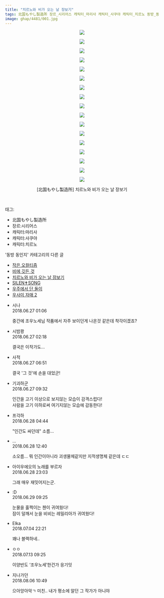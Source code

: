 ```yaml
---
title: "치르노와 비가 오는 날 장보기"
tags: 北国もやし製造所 장르_시리어스 캐릭터_마리사 캐릭터_사쿠야 캐릭터_치르노 동방_동인지
image: ghap/4481/001.jpg
---
```

<div class="article">
<p style="text-align: center; clear: none; float: none;"><img src="{{ site.nasurl }}/ghap/4481/001.jpg"/></p>
<p style="text-align: center; clear: none; float: none;"><img src="{{ site.nasurl }}/ghap/4481/002.jpg"/></p>
<p style="text-align: center; clear: none; float: none;"><img src="{{ site.nasurl }}/ghap/4481/003.jpg"/></p>
<p style="text-align: center; clear: none; float: none;"><img src="{{ site.nasurl }}/ghap/4481/004.jpg"/></p>
<p style="text-align: center; clear: none; float: none;"><img src="{{ site.nasurl }}/ghap/4481/005.jpg"/></p>
<p style="text-align: center; clear: none; float: none;"><img src="{{ site.nasurl }}/ghap/4481/006.jpg"/></p>
<p style="text-align: center; clear: none; float: none;"><img src="{{ site.nasurl }}/ghap/4481/007.jpg"/></p>
<p style="text-align: center; clear: none; float: none;"><img src="{{ site.nasurl }}/ghap/4481/008.jpg"/></p>
<p style="text-align: center; clear: none; float: none;"><img src="{{ site.nasurl }}/ghap/4481/009.jpg"/></p>
<p style="text-align: center; clear: none; float: none;"><img src="{{ site.nasurl }}/ghap/4481/010.jpg"/></p>
<p style="text-align: center; clear: none; float: none;"><img src="{{ site.nasurl }}/ghap/4481/011.jpg"/></p>
<p style="text-align: center; clear: none; float: none;"><img src="{{ site.nasurl }}/ghap/4481/012.jpg"/></p>
<p style="text-align: center; clear: none; float: none;"><img src="{{ site.nasurl }}/ghap/4481/013.jpg"/></p>
<p style="text-align: center; clear: none; float: none;"><img src="{{ site.nasurl }}/ghap/4481/014.jpg"/></p>
<p style="text-align: center; clear: none; float: none;"><img src="{{ site.nasurl }}/ghap/4481/015.jpg"/></p>
<p style="text-align: center; clear: none; float: none;"><img src="{{ site.nasurl }}/ghap/4481/016.jpg"/></p>
<p style="text-align: center; clear: none; float: none;"><img src="{{ site.nasurl }}/ghap/4481/017.jpg"/></p>
<p style="text-align: center; clear: none; float: none;">[北国もやし製造所] 치르노와 비가 오는 날 장보기</p>
<p><br/></p>
</div><div class="tagTrail">
<p>태그: </p>
<ul>
<li>北国もやし製造所</li>
<li>장르:시리어스</li>
<li>캐릭터:마리사</li>
<li>캐릭터:사쿠야</li>
<li>캐릭터:치르노</li>
</ul>
</div><div class="another">
<p>'동방 동인지' 카테고리의 다른 글</p>
<ul>
<li><a href="/2018-06-27-ghap_4483">작은 오컬티즘</a></li>
<li><a href="/2018-06-27-ghap_4482">비에 깃든 것</a></li>
<li><a href="/2018-06-27-ghap_4481">치르노와 비가 오는 날 장보기</a></li>
<li><a href="/2018-06-23-ghap_4480">SILEN✝SONG</a></li>
<li><a href="/2018-06-22-ghap_4479">우주에서 단 둘이</a></li>
<li><a href="/2018-06-22-ghap_4478">우사미 자매 2</a></li>
</ul>
</div><div class="cb_module cb_fluid">
<div class="cb_wrt cb_profile">
<div class="comment">
<ul>
<li class="cb_thumb_off" id="comment15277252">
<div class="cb_comment_area">
<div class="cb_info_area">
<div class="cb_section">
<span class="cb_nick_name">시나</span>
</div>
<div class="cb_section">
<span class="cb_date">2018.06.27 01:06 </span>
</div>
</div>
<div class="cb_dsc_comment">
<p class="cb_dsc">
											중간에 조우노세님 작품에서 자주 보이던게 나온것 같은데 착각이겠죠?
										</p>
</div>
</div></li>
<li class="cb_thumb_off" id="comment15277271">
<div class="cb_comment_area">
<div class="cb_info_area">
<div class="cb_section">
<span class="cb_nick_name">시밤쾅</span>
</div>
<div class="cb_section">
<span class="cb_date">2018.06.27 02:18 </span>
</div>
</div>
<div class="cb_dsc_comment">
<p class="cb_dsc">
											결국은 이작가도...
										</p>
</div>
</div></li>
<li class="cb_thumb_off" id="comment15277360">
<div class="cb_comment_area">
<div class="cb_info_area">
<div class="cb_section">
<span class="cb_nick_name">사적</span>
</div>
<div class="cb_section">
<span class="cb_date">2018.06.27 06:51 </span>
</div>
</div>
<div class="cb_dsc_comment">
<p class="cb_dsc">
											결국 '그 것'에 손을 대었군!
										</p>
</div>
</div></li>
<li class="cb_thumb_off" id="comment15277422">
<div class="cb_comment_area">
<div class="cb_info_area">
<div class="cb_section">
<span class="cb_nick_name">기괴하군</span>
</div>
<div class="cb_section">
<span class="cb_date">2018.06.27 09:32 </span>
</div>
</div>
<div class="cb_dsc_comment">
<p class="cb_dsc">
											인간을 고기 이상으로 보지않는 모습이 감격스럽다! <br/>
사람을 고기 이하로써 여기지않는 모습에 감동한다!
										</p>
</div>
</div></li>
<li class="cb_thumb_off" id="comment15277764">
<div class="cb_comment_area">
<div class="cb_info_area">
<div class="cb_section">
<span class="cb_nick_name">프각하</span>
</div>
<div class="cb_section">
<span class="cb_date">2018.06.28 04:44 </span>
</div>
</div>
<div class="cb_dsc_comment">
<p class="cb_dsc">
											"인간도 싸던데" 소름...
										</p>
</div>
</div></li>
<li class="cb_thumb_off" id="comment15277901">
<div class="cb_comment_area">
<div class="cb_info_area">
<div class="cb_section">
<span class="cb_nick_name">...</span>
</div>
<div class="cb_section">
<span class="cb_date">2018.06.28 12:40 </span>
</div>
</div>
<div class="cb_dsc_comment">
<p class="cb_dsc">
											소오름... 뭐 인간이아니라 괴생물체같지만 지적생명체 같은데 ㄷㄷ
										</p>
</div>
</div></li>
<li class="cb_thumb_off" id="comment15278195">
<div class="cb_comment_area">
<div class="cb_info_area">
<div class="cb_section">
<span class="cb_nick_name">아이우에오의 노래를 부르자</span>
</div>
<div class="cb_section">
<span class="cb_date">2018.06.28 23:03 </span>
</div>
</div>
<div class="cb_dsc_comment">
<p class="cb_dsc">
											그래 매우 재밋어지는군.
										</p>
</div>
</div></li>
<li class="cb_thumb_off" id="comment15278419">
<div class="cb_comment_area">
<div class="cb_info_area">
<div class="cb_section">
<span class="cb_nick_name">:D</span>
</div>
<div class="cb_section">
<span class="cb_date">2018.06.29 09:25 </span>
</div>
</div>
<div class="cb_dsc_comment">
<p class="cb_dsc">
											눈물을 훌쩍이는 첸이 귀여웠다!<br/>
잠이 덜깨서 눈을 비비는 레밀리아가 귀여웠다!
										</p>
</div>
</div></li>
<li class="cb_thumb_off" id="comment15280694">
<div class="cb_comment_area">
<div class="cb_info_area">
<div class="cb_section">
<span class="cb_nick_name">Elka</span>
</div>
<div class="cb_section">
<span class="cb_date">2018.07.04 22:21 </span>
</div>
</div>
<div class="cb_dsc_comment">
<p class="cb_dsc">
											꽤나 블랙하네..
										</p>
</div>
</div></li>
<li class="cb_thumb_off" id="comment15285816">
<div class="cb_comment_area">
<div class="cb_info_area">
<div class="cb_section">
<span class="cb_nick_name">ㅇㅇ</span>
</div>
<div class="cb_section">
<span class="cb_date">2018.07.13 09:25 </span>
</div>
</div>
<div class="cb_dsc_comment">
<p class="cb_dsc">
											이양반도 ‘조우노세’한건가 응기잇
										</p>
</div>
</div></li>
<li class="cb_thumb_off" id="comment15301698">
<div class="cb_comment_area">
<div class="cb_info_area">
<div class="cb_section">
<span class="cb_nick_name">지나가던</span>
</div>
<div class="cb_section">
<span class="cb_date">2018.08.06 10:49 </span>
</div>
</div>
<div class="cb_dsc_comment">
<p class="cb_dsc">
											으아앙아악ㄱ 미친.. 내가 평소에 알던 그 작가가 아니야
										</p>
</div>
</div></li>
</ul>
</div>
</div><!-- commentList close -->
</div>